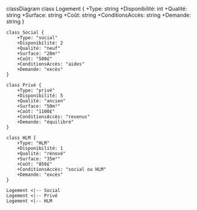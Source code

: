 classDiagram
    class Logement {
        +Type: string
        +Disponibilité: int
        +Qualité: string
        +Surface: string
        +Coût: string
        +ConditionsAccès: string
        +Demande: string
    }

    class Social {
        +Type: "social"
        +Disponibilité: 2
        +Qualité: "neuf"
        +Surface: "20m²"
        +Coût: "500£"
        +ConditionsAccès: "aides"
        +Demande: "excès"
    }

    class Privé {
        +Type: "privé"
        +Disponibilité: 5
        +Qualité: "ancien"
        +Surface: "50m²"
        +Coût: "1100£"
        +ConditionsAccès: "revenus"
        +Demande: "équilibré"
    }

    class HLM {
        +Type: "HLM"
        +Disponibilité: 1
        +Qualité: "rénové"
        +Surface: "35m²"
        +Coût: "850£"
        +ConditionsAccès: "social ou HLM"
        +Demande: "excès"
    }

    Logement <|-- Social
    Logement <|-- Privé
    Logement <|-- HLM

